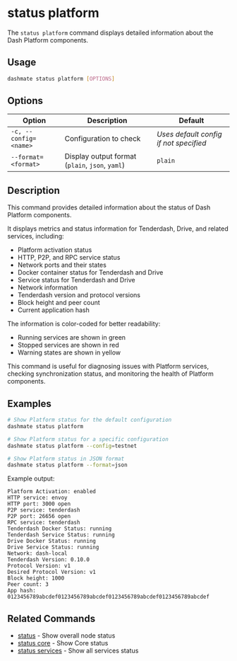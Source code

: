 # status platform

The `status platform` command displays detailed information about the Dash Platform components.

## Usage

```bash
dashmate status platform [OPTIONS]
```

## Options

| Option | Description | Default |
|--------|-------------|--------|
| `-c, --config=<name>` | Configuration to check | *Uses default config if not specified* |
| `--format=<format>` | Display output format (`plain`, `json`, `yaml`) | `plain` |

## Description

This command provides detailed information about the status of Dash Platform components.

It displays metrics and status information for Tenderdash, Drive, and related services, including:
- Platform activation status
- HTTP, P2P, and RPC service status
- Network ports and their states
- Docker container status for Tenderdash and Drive
- Service status for Tenderdash and Drive
- Network information
- Tenderdash version and protocol versions
- Block height and peer count
- Current application hash

The information is color-coded for better readability:
- Running services are shown in green
- Stopped services are shown in red
- Warning states are shown in yellow

This command is useful for diagnosing issues with Platform services, checking synchronization status, and monitoring the health of Platform components.

## Examples

```bash
# Show Platform status for the default configuration
dashmate status platform

# Show Platform status for a specific configuration
dashmate status platform --config=testnet

# Show Platform status in JSON format
dashmate status platform --format=json
```

Example output:
```
Platform Activation: enabled
HTTP service: envoy
HTTP port: 3000 open
P2P service: tenderdash
P2P port: 26656 open
RPC service: tenderdash
Tenderdash Docker Status: running
Tenderdash Service Status: running
Drive Docker Status: running
Drive Service Status: running
Network: dash-local
Tenderdash Version: 0.10.0
Protocol Version: v1
Desired Protocol Version: v1
Block height: 1000
Peer count: 3
App hash: 0123456789abcdef0123456789abcdef0123456789abcdef0123456789abcdef
```

## Related Commands

- [status](./status.md) - Show overall node status
- [status core](./core.md) - Show Core status
- [status services](./services.md) - Show all services status
